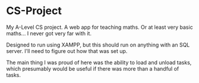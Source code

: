 # CS-Project
My A-Level CS project. A web app for teaching maths. Or at least very basic maths... I never got very far with it.

Designed to run using XAMPP, but this should run on anything with an SQL server. I'll need to figure out how that was set up.

The main thing I was proud of here was the ability to load and unload tasks, which presumably would be useful if there was more than a handful of tasks.
